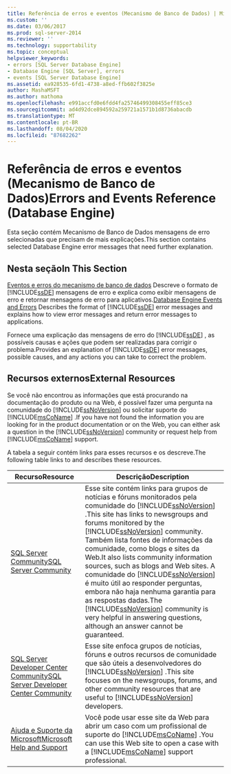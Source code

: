 ```yaml
---
title: Referência de erros e eventos (Mecanismo de Banco de Dados) | Microsoft Docs
ms.custom: ''
ms.date: 03/06/2017
ms.prod: sql-server-2014
ms.reviewer: ''
ms.technology: supportability
ms.topic: conceptual
helpviewer_keywords:
- errors [SQL Server Database Engine]
- Database Engine [SQL Server], errors
- events [SQL Server Database Engine]
ms.assetid: ea928535-6fd1-4738-a8ed-ffb602f3825e
author: MashaMSFT
ms.author: mathoma
ms.openlocfilehash: e991accfd0e6fdd4fa25746499308455eff85ce3
ms.sourcegitcommit: ad4d92dce894592a259721a1571b1d8736abacdb
ms.translationtype: MT
ms.contentlocale: pt-BR
ms.lasthandoff: 08/04/2020
ms.locfileid: "87682262"
---
```

# <a name="errors-and-events-reference-database-engine"></a><span data-ttu-id="b77b6-102">Referência de erros e eventos (Mecanismo de Banco de Dados)</span><span class="sxs-lookup"><span data-stu-id="b77b6-102">Errors and Events Reference (Database Engine)</span></span>

<span data-ttu-id="b77b6-103">Esta seção contém Mecanismo de Banco de Dados mensagens de erro selecionadas que precisam de mais explicações.</span><span class="sxs-lookup"><span data-stu-id="b77b6-103">This section contains selected Database Engine error messages that need further explanation.</span></span>
  
## <a name="in-this-section"></a><span data-ttu-id="b77b6-104">Nesta seção</span><span class="sxs-lookup"><span data-stu-id="b77b6-104">In This Section</span></span>  
 <span data-ttu-id="b77b6-105">[Eventos e erros do mecanismo de banco de dados](database-engine-events-and-errors.md) Descreve o formato de [!INCLUDE[ssDE](../../includes/ssde-md.md)] mensagens de erro e explica como exibir mensagens de erro e retornar mensagens de erro para aplicativos.</span><span class="sxs-lookup"><span data-stu-id="b77b6-105">[Database Engine Events and Errors](database-engine-events-and-errors.md) Describes the format of [!INCLUDE[ssDE](../../includes/ssde-md.md)] error messages and explains how to view error messages and return error messages to applications.</span></span>  
  
 <span data-ttu-id="b77b6-106">Fornece uma explicação das mensagens de erro do [!INCLUDE[ssDE](../../includes/ssde-md.md)] , as possíveis causas e ações que podem ser realizadas para corrigir o problema.</span><span class="sxs-lookup"><span data-stu-id="b77b6-106">Provides an explanation of [!INCLUDE[ssDE](../../includes/ssde-md.md)] error messages, possible causes, and any actions you can take to correct the problem.</span></span>  
  
## <a name="external-resources"></a><span data-ttu-id="b77b6-107">Recursos externos</span><span class="sxs-lookup"><span data-stu-id="b77b6-107">External Resources</span></span>  
 <span data-ttu-id="b77b6-108">Se você não encontrou as informações que está procurando na documentação do produto ou na Web, é possível fazer uma pergunta na comunidade do [!INCLUDE[ssNoVersion](../../includes/ssnoversion-md.md)] ou solicitar suporte do [!INCLUDE[msCoName](../../includes/msconame-md.md)] .</span><span class="sxs-lookup"><span data-stu-id="b77b6-108">If you have not found the information you are looking for in the product documentation or on the Web, you can either ask a question in the [!INCLUDE[ssNoVersion](../../includes/ssnoversion-md.md)] community or request help from [!INCLUDE[msCoName](../../includes/msconame-md.md)] support.</span></span>  
  
 <span data-ttu-id="b77b6-109">A tabela a seguir contém links para esses recursos e os descreve.</span><span class="sxs-lookup"><span data-stu-id="b77b6-109">The following table links to and describes these resources.</span></span>  
  
|<span data-ttu-id="b77b6-110">Recurso</span><span class="sxs-lookup"><span data-stu-id="b77b6-110">Resource</span></span>|<span data-ttu-id="b77b6-111">Descrição</span><span class="sxs-lookup"><span data-stu-id="b77b6-111">Description</span></span>|  
|--------------|-----------------|  
|[<span data-ttu-id="b77b6-112">SQL Server Community</span><span class="sxs-lookup"><span data-stu-id="b77b6-112">SQL Server Community</span></span>](https://go.microsoft.com/fwlink/?LinkId=42455)|<span data-ttu-id="b77b6-113">Esse site contém links para grupos de notícias e fóruns monitorados pela comunidade do [!INCLUDE[ssNoVersion](../../includes/ssnoversion-md.md)] .</span><span class="sxs-lookup"><span data-stu-id="b77b6-113">This site has links to newsgroups and forums monitored by the [!INCLUDE[ssNoVersion](../../includes/ssnoversion-md.md)] community.</span></span> <span data-ttu-id="b77b6-114">Também lista fontes de informações da comunidade, como blogs e sites da Web.</span><span class="sxs-lookup"><span data-stu-id="b77b6-114">It also lists community information sources, such as blogs and Web sites.</span></span> <span data-ttu-id="b77b6-115">A comunidade do [!INCLUDE[ssNoVersion](../../includes/ssnoversion-md.md)] é muito útil ao responder perguntas, embora não haja nenhuma garantia para as respostas dadas.</span><span class="sxs-lookup"><span data-stu-id="b77b6-115">The [!INCLUDE[ssNoVersion](../../includes/ssnoversion-md.md)] community is very helpful in answering questions, although an answer cannot be guaranteed.</span></span>|  
|[<span data-ttu-id="b77b6-116">SQL Server Developer Center Community</span><span class="sxs-lookup"><span data-stu-id="b77b6-116">SQL Server Developer Center Community</span></span>](https://go.microsoft.com/fwlink/?LinkId=42456)|<span data-ttu-id="b77b6-117">Esse site enfoca grupos de notícias, fóruns e outros recursos de comunidade que são úteis a desenvolvedores do [!INCLUDE[ssNoVersion](../../includes/ssnoversion-md.md)] .</span><span class="sxs-lookup"><span data-stu-id="b77b6-117">This site focuses on the newsgroups, forums, and other community resources that are useful to [!INCLUDE[ssNoVersion](../../includes/ssnoversion-md.md)] developers.</span></span>|  
|[<span data-ttu-id="b77b6-118">Ajuda e Suporte da Microsoft</span><span class="sxs-lookup"><span data-stu-id="b77b6-118">Microsoft Help and Support</span></span>](https://go.microsoft.com/fwlink/?linkid=16419)|<span data-ttu-id="b77b6-119">Você pode usar esse site da Web para abrir um caso com um profissional de suporte do [!INCLUDE[msCoName](../../includes/msconame-md.md)] .</span><span class="sxs-lookup"><span data-stu-id="b77b6-119">You can use this Web site to open a case with a [!INCLUDE[msCoName](../../includes/msconame-md.md)] support professional.</span></span>|  
  
  
